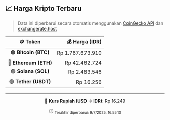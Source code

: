 

<!-- HARGA_KRIPTO -->
## 📈 Harga Kripto Terbaru

> Data ini diperbarui secara otomatis menggunakan [CoinGecko API](https://www.coingecko.com/) dan [exchangerate.host](https://exchangerate.host/)

<div align="center">

| 🪙 Token | 💰 Harga (IDR) |
|:------:|---------------:|
| 🟠 **Bitcoin (BTC)**   | Rp 1.767.673.910 |
| 🔵 **Ethereum (ETH)**  | Rp 42.462.724 |
| 🟣 **Solana (SOL)**    | Rp 2.483.546 |
| 🟢 **Tether (USDT)**   | Rp 16.256 |

---

💱 **Kurs Rupiah (USD → IDR)**: Rp 16.249

🕒 <sub>Terakhir diperbarui: 9/7/2025, 16.55.10</sub>

</div>
<!-- /HARGA_KRIPTO -->